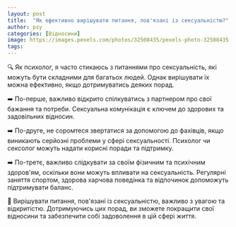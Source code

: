 ```yaml
---
layout: post
title:  "Як ефективно вирішувати питання, пов'язані із сексуальністю?"
author: psy
categories: [Відносини]
image: https://images.pexels.com/photos/32508435/pexels-photo-32508435.jpeg?auto=compress&cs=tinysrgb&fit=crop&h=627&w=1200
tags: 
---
```


🔍 Як психолог, я часто стикаюсь з питаннями про сексуальність, які можуть бути складними для багатьох людей. Однак вирішувати їх можна ефективно, якщо дотримуватись деяких порад.

➡️ По-перше, важливо відкрито спілкуватись з партнером про свої бажання та потреби. Сексуальна комунікація є ключем до здорових та задовільних відносин.

➡️ По-друге, не соромтеся звертатися за допомогою до фахівців, якщо виникають серйозні проблеми у сфері сексуальності. Психолог чи сексолог можуть надати корисні поради та підтримку.

➡️ По-третє, важливо слідкувати за своїм фізичним та психічним здоров'ям, оскільки вони можуть впливати на сексуальність. Регулярні заняття спортом, здорова харчова поведінка та відпочинок допоможуть підтримувати баланс.

🌟 Вирішувати питання, пов'язані із сексуальністю, важливо з увагою та відкритістю. Дотримуючись цих порад, ви зможете покращити свої відносини та забезпечити собі задоволення в цій сфері життя.


